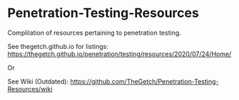 # Penetration-Testing-Resources

Complilation of resources pertaining to penetration testing.

See thegetch.github.io for listings:
https://thegetch.github.io/penetration/testing/resources/2020/07/24/Home/

Or 

See Wiki (Outdated):
https://github.com/TheGetch/Penetration-Testing-Resources/wiki
